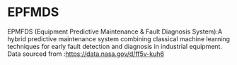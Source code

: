 # EPFMDS
EPMFDS (Equipment Predictive Maintenance &amp; Fault Diagnosis System):A hybrid predictive maintenance system combining classical machine learning techniques for early fault detection and diagnosis in industrial equipment. 
Data sourced from :https://data.nasa.gov/d/ff5v-kuh6
